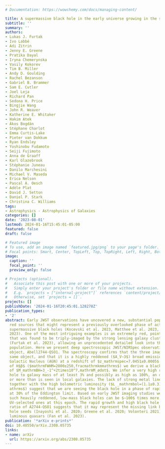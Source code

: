 ```yaml
---
# Documentation: https://wowchemy.com/docs/managing-content/

title: A supermassive black hole in the early universe growing in the shadows
subtitle: ''
summary: ''
authors:
- Lukas J. Furtak
- Ivo Labbé
- Adi Zitrin
- Jenny E. Greene
- Pratika Dayal
- Iryna Chemerynska
- Vasily Kokorev
- Tim B. Miller
- Andy D. Goulding
- Rachel Bezanson
- Gabriel B. Brammer
- Sam E. Cutler
- Joel Leja
- Richard Pan
- Sedona H. Price
- Bingjie Wang
- John R. Weaver
- Katherine E. Whitaker
- Hakim Atek
- Ákos Bogdán
- Stéphane Charlot
- Emma Curtis-Lake
- Pieter van Dokkum
- Ryan Endsley
- Yoshinobu Fudamoto
- Seiji Fujimoto
- Anna de Graaff
- Karl Glazebrook
- Stéphanie Juneau
- Danilo Marchesini
- Michael V. Maseda
- Erica Nelson
- Pascal A. Oesch
- Adèle Plat
- David J. Setton
- Daniel P. Stark
- Christina C. Williams
tags:
- Astrophysics - Astrophysics of Galaxies
categories: []
date: '2023-08-01'
lastmod: 2024-01-16T15:45:01-05:00
featured: false
draft: false

# Featured image
# To use, add an image named `featured.jpg/png` to your page's folder.
# Focal points: Smart, Center, TopLeft, Top, TopRight, Left, Right, BottomLeft, Bottom, BottomRight.
image:
  caption: ''
  focal_point: ''
  preview_only: false

# Projects (optional).
#   Associate this post with one or more of your projects.
#   Simply enter your project's folder or file name without extension.
#   E.g. `projects = ["internal-project"]` references `content/project/deep-learning/index.md`.
#   Otherwise, set `projects = []`.
projects: []
publishDate: '2024-01-16T20:45:01.128278Z'
publication_types:
- '2'
abstract: Early JWST observations have uncovered a new, substantial population of
  red sources that might represent a previously overlooked phase of actively growing
  supermassive black holes (Kocevski et al. 2023, Matthee et al. 2023, Labbe et al.
  2023). One of the most intriguing examples is an extremely red, point-like object
  that was found to be triply-imaged by the strong lensing galaxy cluster Abell 2744
  (Furtak et al. 2023), allowing an unprecedented detailed look into this enigmatic
  population. Here we present deep spectroscopic JWST/NIRSpec observations of this
  object, Abell2744-QSO1. The spectroscopy confirms that the three images are of the
  same object, and that it is a highly reddened ($A_V∼3$) broad emission-line Active
  Galactic Nucleus (AGN) at a redshift of $z_mathrmspec=7.0451±0.0005$. From the width
  of H$β$ ($mathrmFWHM=2800±250,fracmathrmkmmathrms$) we derive a black hole mass
  of $M_mathrmBH=3_-1^+2times10^7,mathrmM_ødot$. We infer a very high ratio of black
  hole to galaxy mass of at least 3% and possibly as high as 100%, an order of magnitude
  or more than is seen in local galaxies. The lack of strong metal lines in the spectrum
  together with the high bolometric luminosity ($L _mathrmbol=(1.1±0.3)times10^45,fracmathrmergm
  athrms$) suggest that we are seeing the black hole in a phase of rapid growth, accreting
  at 30% of the Eddington limit. Based on early JWST imaging studies we estimate that
  such heavily reddened, low-mass black holes can be $∼100$ times more common than
  UV-selected ones at this epoch. The rapid growth and high black hole to galaxy mass
  ratio of A2744-QSO1 suggests that it may represent the missing link between black
  hole seeds (Inayoshi et al. 2020; Greene et al. 2020; Volonteri 2021) and the first
  luminous quasars (Fan et al. 2023).
publication: '*arXiv e-prints*'
doi: 10.48550/arXiv.2308.05735
links:
- name: arXiv
  url: https://arxiv.org/abs/2308.05735
---
```

